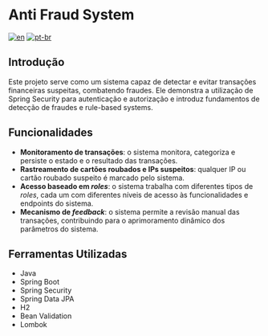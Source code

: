 # Anti Fraud System

[![en](https://img.shields.io/badge/lang-en-red.svg)](https://github.com/douglasdotv/anti-fraud-system/blob/master/README.md)
[![pt-br](https://img.shields.io/badge/lang-pt--br-green.svg)](https://github.com/douglasdotv/anti-fraud-system/blob/master/README.pt-br.md)

## Introdução

Este projeto serve como um sistema capaz de detectar e evitar transações financeiras suspeitas, combatendo fraudes. Ele demonstra a utilização de Spring Security para autenticação e autorização e introduz fundamentos de detecção de fraudes e rule-based systems.

## Funcionalidades

- **Monitoramento de transações**: o sistema monitora, categoriza e persiste o estado e o resultado das transações.
- **Rastreamento de cartões roubados e IPs suspeitos**: qualquer IP ou cartão roubado suspeito é marcado pelo sistema.
- **Acesso baseado em _roles_**: o sistema trabalha com diferentes tipos de _roles_, cada um com diferentes níveis de acesso às funcionalidades e endpoints do sistema.
- **Mecanismo de _feedback_**: o sistema permite a revisão manual das transações, contribuindo para o aprimoramento dinâmico dos parâmetros do sistema.

## Ferramentas Utilizadas

- Java
- Spring Boot
- Spring Security
- Spring Data JPA
- H2
- Bean Validation
- Lombok

